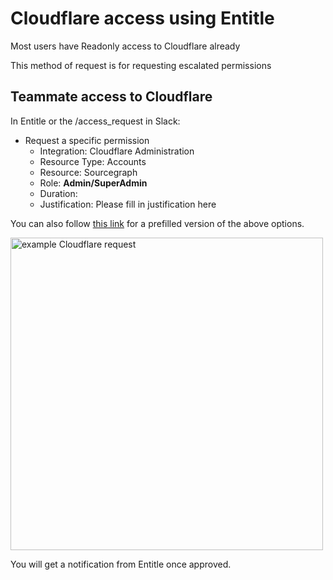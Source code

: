 # Cloudflare access using Entitle

Most users have Readonly access to Cloudflare already

This method of request is for requesting escalated permissions

## Teammate access to Cloudflare

In Entitle or the /access_request in Slack:

- Request a specific permission
  - Integration: Cloudflare Administration
  - Resource Type: Accounts
  - Resource: Sourcegraph
  - Role: **Admin/SuperAdmin**
  - Duration:
  - Justification: Please fill in justification here

You can also follow [this link](https://app.entitle.io/request?targetType=resource&duration=10800&justification=Fill%20in%20justification%20here&integrationId=0314053b-d5c7-4c8d-84d6-81a22eb4c1fc&resourceId=6f6a28b7-d6cc-4663-8047-bac544f8ce70&roleId=f6543cc0-dc96-4ef8-bbee-f775ae2a0d9f&grantMethodId=f6543cc0-dc96-4ef8-bbee-f775ae2a0d9f) for a prefilled version of the above options.

<img src="https://storage.googleapis.com/sourcegraph-assets/Cloudflare%20Entitle%20Request.png" alt="example Cloudflare request" width="500" height="500">

You will get a notification from Entitle once approved.
